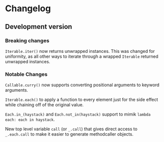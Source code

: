 # Changelog

## Development version

### Breaking changes

`Iterable.iter()` now returns unwrapped instances. This was changed for uniformity, as all other ways to iterate through a wrapped `Iterable` returned unwrapped instances.

### Notable Changes

`Callable.curry()` now supports converting positional arguments to keyword arguments.

`Iterable.each()` to apply a function to every element just for the side effect while chaining off of the original value.

`Each.in_(haystack)` and `Each.not_in(haystack)` support to mimik `lambda each: each in haystack`.

New top level variable `call` (or `_.call`) that gives direct access to `_.each.call` to make it easier to generate methodcaller objects.
